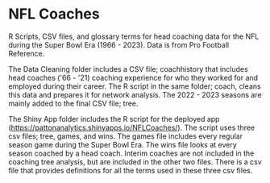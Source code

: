 # NFL Coaches
R Scripts, CSV files, and glossary terms for head coaching data for the NFL during the Super Bowl Era (1966 - 2023). Data is from Pro Football Reference.

The Data Cleaning folder includes a CSV file; coachhistory that includes head coaches ('66 - '21) coaching experience for who they worked for and employed 
during their career. The R script in the same folder; coach, cleans this data and prepares it for network analysis. The 2022 - 2023 seasons are mainly added
to the final CSV file; tree.

The Shiny App folder includes the R script for the deployed app (https://pattonanalytics.shinyapps.io/NFLCoaches/). The script uses three csv files; tree, 
games, and wins. The games file includes every regular season game during the Super Bowl Era. The wins file looks at every season coached by a head coach. 
Interim coaches are not included in the coaching tree analysis, but are included in the other two files. There is a csv file that provides definitions for 
all the terms used in these three csv files. 
